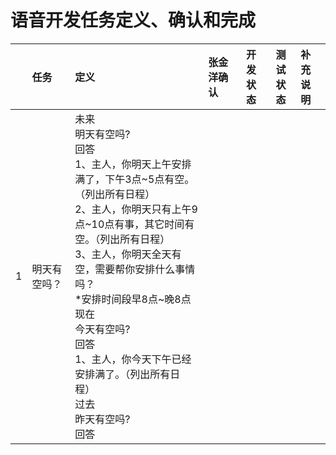 # 语音开发任务定义、确认和完成

|   | 任务 |定义|张金洋确认|开发状态|测试状态|补充说明|
|---|:-----|:---|:---|:---:|:---:|:---|
|1|明天有空吗？|未来<br/>明天有空吗?<br/>回答<br/>1、主人，你明天上午安排满了，下午3点~5点有空。（列出所有日程）<br/>2、主人，你明天只有上午9点~10点有事，其它时间有空。（列出所有日程）<br/>3、主人，你明天全天有空，需要帮你安排什么事情吗？<br/>*安排时间段早8点~晚8点<br/>现在<br/>今天有空吗?<br/>回答<br/>1、主人，你今天下午已经安排满了。（列出所有日程）<br/>过去<br/>昨天有空吗?<br/>回答|||||
